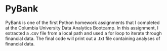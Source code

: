 # PyBank
PyBank is one of the first Python homework assignments that I completed at the Columbia University Data Analytics Bootcamp. In this assignment, I extracted a .csv file from a local path and used a for loop to iterate through financial data. The final code will print out a .txt file containing analyses of financial data.
